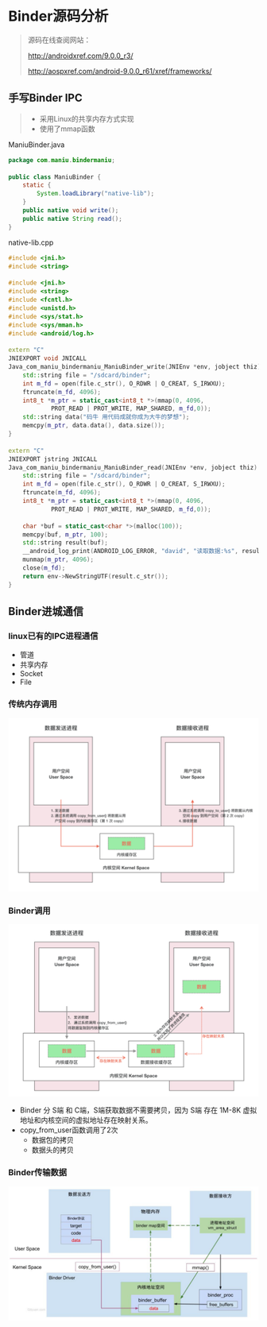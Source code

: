 # Binder源码分析

> 源码在线查阅网站：
>
> http://androidxref.com/9.0.0_r3/
>
> http://aospxref.com/android-9.0.0_r61/xref/frameworks/

## 手写Binder IPC

> - 采用Linux的共享内存方式实现
> - 使用了mmap函数

ManiuBinder.java

```java
package com.maniu.bindermaniu;

public class ManiuBinder {
    static {
        System.loadLibrary("native-lib");
    }
    public native void write();
    public native String read();
}
```

native-lib.cpp

```cpp
#include <jni.h>
#include <string>

#include <jni.h>
#include <string>
#include <fcntl.h>
#include <unistd.h>
#include <sys/stat.h>
#include <sys/mman.h>
#include <android/log.h>

extern "C"
JNIEXPORT void JNICALL
Java_com_maniu_bindermaniu_ManiuBinder_write(JNIEnv *env, jobject thiz) {
    std::string file = "/sdcard/binder";
    int m_fd = open(file.c_str(), O_RDWR | O_CREAT, S_IRWXU);
    ftruncate(m_fd, 4096);
    int8_t *m_ptr = static_cast<int8_t *>(mmap(0, 4096,
            PROT_READ | PROT_WRITE, MAP_SHARED, m_fd,0));
    std::string data("码牛 用代码成就你成为大牛的梦想");
    memcpy(m_ptr, data.data(), data.size());
}

extern "C"
JNIEXPORT jstring JNICALL
Java_com_maniu_bindermaniu_ManiuBinder_read(JNIEnv *env, jobject thiz) {
    std::string file = "/sdcard/binder";
    int m_fd = open(file.c_str(), O_RDWR | O_CREAT, S_IRWXU);
    ftruncate(m_fd, 4096);
    int8_t *m_ptr = static_cast<int8_t *>(mmap(0, 4096,
            PROT_READ | PROT_WRITE, MAP_SHARED, m_fd,0));

    char *buf = static_cast<char *>(malloc(100));
    memcpy(buf, m_ptr, 100);
    std::string result(buf);
    __android_log_print(ANDROID_LOG_ERROR, "david", "读取数据:%s", result.c_str());
    munmap(m_ptr, 4096);
    close(m_fd);
    return env->NewStringUTF(result.c_str());
}
```

## Binder进城通信

### linux已有的IPC进程通信

- 管道
- 共享内存
- Socket
- File

### 传统内存调用

<img src="003_Binder之binder源码分析.assets/image-20220322211844261.png" alt="image-20220322211844261" style="zoom:50%;" />



### Binder调用

<img src="003_Binder之binder源码分析.assets/image-20220322211920124.png" alt="image-20220322211920124" style="zoom:50%;" />

- Binder 分 S端 和 C端，S端获取数据不需要拷贝，因为 S端 存在 1M-8K 虚拟地址和内核空间的虚拟地址存在映射关系。
- copy_from_user函数调用了2次
  - 数据包的拷贝
  - 数据头的拷贝

### Binder传输数据

<img src="003_Binder之binder源码分析.assets/image-20220322213454443.png" alt="image-20220322213454443" style="zoom:50%;" />